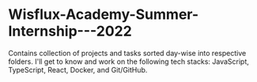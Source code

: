 # Wisflux-Academy-Summer-Internship---2022
Contains collection of projects and tasks sorted day-wise into respective folders.
I'll get to know and work on the following tech stacks: JavaScript, TypeScript, React, Docker, and Git/GitHub.

<!--<image style = "width : 20%" src =""/>-->
